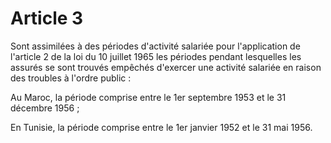 # Article 3

Sont assimilées à des périodes d'activité salariée pour l'application de l'article 2 de la loi du 10 juillet 1965 les périodes pendant lesquelles les assurés se sont trouvés empêchés d'exercer une activité salariée en raison des troubles à l'ordre public :

Au Maroc, la période comprise entre le 1er septembre 1953 et le 31 décembre 1956 ;

En Tunisie, la période comprise entre le 1er janvier 1952 et le 31 mai 1956.
